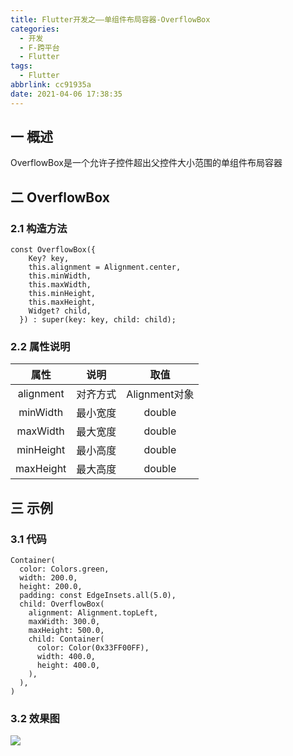 ```yaml
---
title: Flutter开发之——单组件布局容器-OverflowBox
categories:
  - 开发
  - F-跨平台
  - Flutter
tags:
  - Flutter
abbrlink: cc91935a
date: 2021-04-06 17:38:35
---
```

## 一 概述

OverflowBox是一个允许子控件超出父控件大小范围的单组件布局容器

<!--more-->

## 二 OverflowBox

### 2.1 构造方法

```
const OverflowBox({
    Key? key,
    this.alignment = Alignment.center,
    this.minWidth,
    this.maxWidth,
    this.minHeight,
    this.maxHeight,
    Widget? child,
  }) : super(key: key, child: child);
```

### 2.2 属性说明

|   属性    |   说明   |     取值      |
| :-------: | :------: | :-----------: |
| alignment | 对齐方式 | Alignment对象 |
| minWidth  | 最小宽度 |    double     |
| maxWidth  | 最大宽度 |    double     |
| minHeight | 最小高度 |    double     |
| maxHeight | 最大高度 |    double     |

## 三 示例

### 3.1 代码

```
Container(
  color: Colors.green,
  width: 200.0,
  height: 200.0,
  padding: const EdgeInsets.all(5.0),
  child: OverflowBox(
    alignment: Alignment.topLeft,
    maxWidth: 300.0,
    maxHeight: 500.0,
    child: Container(
      color: Color(0x33FF00FF),
      width: 400.0,
      height: 400.0,
    ),
  ),
)
```

### 3.2 效果图

![][1]


[1]:https://cdn.staticaly.com/gh/PGzxc/CDN/master/blog-flutter/flutter-overflowBox.png